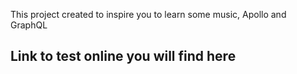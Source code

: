This project created to inspire you to learn some music, Apollo and GraphQL
## Link to test online you will find here



